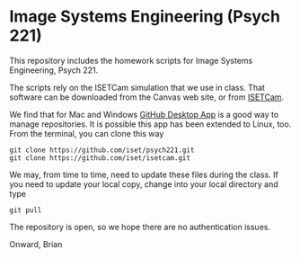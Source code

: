 # Image Systems Engineering (Psych 221)

This repository includes the homework scripts for Image Systems Engineering, Psych 221.

The scripts rely on the ISETCam simulation that we use in class.  That software can be downloaded from the Canvas web site, or from [ISETCam](github.com/ISET/ISETCam).

We find that for Mac and Windows [GitHub Desktop App](https://desktop.github.com/) is a good way to manage repositories.  It is possible this app has been extended to Linux, too. From the terminal, you can clone this way

    git clone https://github.com/iset/psych221.git
    git clone https://github.com/iset/isetcam.git

We may, from time to time, need to update these files during the class.  If you need to update your local copy, change into your local directory and type

    git pull

The repository is open, so we hope there are no authentication issues.

Onward,
Brian 
